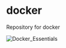 # docker
Repository for docker

![Docker_Essentials](https://user-images.githubusercontent.com/120474799/211717099-1089215d-1e17-4a28-ab74-9d76ffe28c73.png)
